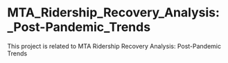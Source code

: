 # MTA_Ridership_Recovery_Analysis:_Post-Pandemic_Trends
 This project is related to MTA Ridership Recovery Analysis: Post-Pandemic Trends
